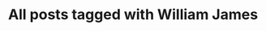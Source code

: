 ---
layout: tag
title: "All posts tagged with William James"
permalink: /weblog/tags/william-james/
taxonomy: William James
---